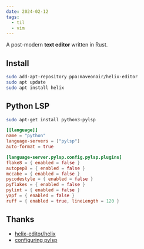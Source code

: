 ```yaml
---
date: 2024-02-12
tags:
  - til
  - vim
---
```


A post-modern **text editor** written in Rust.

## Install

```sh
sudo add-apt-repository ppa:maveonair/helix-editor
sudo apt update
sudo apt install helix
```

## Python LSP

```sh
sudo apt-get install python3-pylsp
```

```toml title="~/.config/helix/languages.toml"
[[language]]
name = "python"
language-servers = ["pylsp"]
auto-format = true

[language-server.pylsp.config.pylsp.plugins]
flake8 = { enabled = false }
autopep8 = { enabled = false }
mccabe = { enabled = false }
pycodestyle = { enabled = false }
pyflakes = { enabled = false }
pylint = { enabled = false }
yapf = { enabled = false }
ruff = { enabled = true, lineLength = 120 }
```

## Thanks

- [helix-editor/helix](https://github.com/helix-editor/helix)
- [configuring pylsp](https://github.com/helix-editor/helix/discussions/6623)
